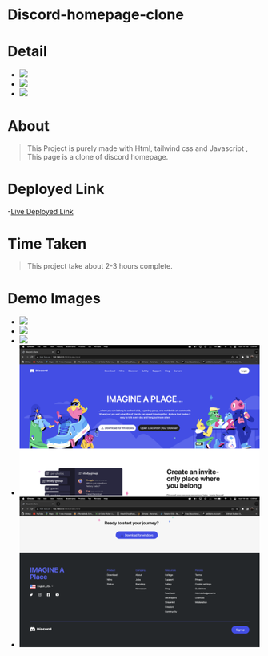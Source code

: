 # Discord-homepage-clone

# Detail

- ![](https://img.shields.io/badge/frontend-HTML-%23B4161B)
- ![](https://img.shields.io/badge/Css-Tailwind-%23383CC1)
- ![](https://img.shields.io/badge/Tech-VanillajS-%233DBE29)

# About

> This Project is purely made with Html, tailwind css and Javascript , This page is a clone of discord homepage.

# Deployed Link

-[Live Deployed Link](https://itsjatin.me/Discord-clone/)

# Time Taken

> This project take about 2-3 hours complete.
# Demo Images

- ![](https://github.com/jatin2311/Discord-clone/blob/main/assets/demo/3.png)
- ![](https://github.com/jatin2311/Discord-clone/blob/main/assets/demo/4.png)
- ![](https://github.com/jatin2311/Discord-clone/blob/main/assets/demo/5.png)
- ![](https://github.com/jatin2311/Discord-clone/blob/main/assets/demo/1.png)
- ![](https://github.com/jatin2311/Discord-clone/blob/main/assets/demo/2.png)

